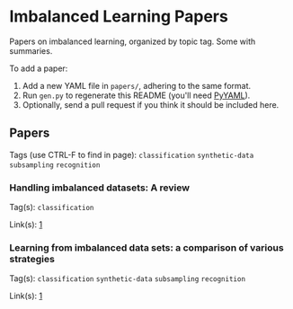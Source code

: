 
# Imbalanced Learning Papers

Papers on imbalanced learning, organized by topic tag.  Some with summaries.

To add a paper:

  1. Add a new YAML file in `papers/`, adhering to the same format.
  2. Run `gen.py` to regenerate this README (you'll need [PyYAML](https://github.com/yaml/pyyaml)).
  3. Optionally, send a pull request if you think it should be included here.


## Papers

<!--PAPERS-OUTPUT-->
Tags (use CTRL-F to find in page): `classification` `synthetic-data` `subsampling` `recognition` 


### Handling imbalanced datasets: A review

Tag(s): `classification` 

Link(s): [1](https://pdfs.semanticscholar.org/95df/dc02010b9c390878729f459893c2a5c0898f.pdf)


### Learning from imbalanced data sets: a comparison of various strategies

Tag(s): `classification` `synthetic-data` `subsampling` `recognition` 

Link(s): [1](http://www.aaai.org/Papers/Workshops/2000/WS-00-05/WS00-05-003.pdf)
<!--/PAPERS-OUTPUT-->